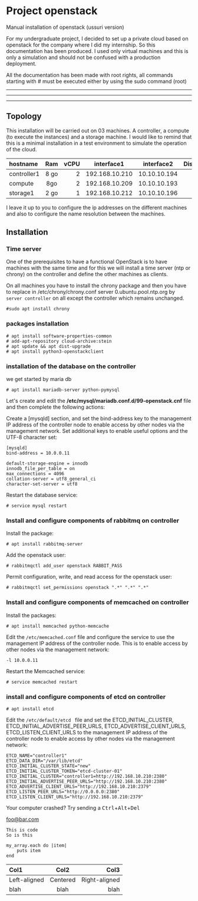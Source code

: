 # Project openstack
Manual installation of openstack (ussuri version)


For my undergraduate project, I decided to set up a private cloud based on openstack for the company where I did my internship. So this documentation has been produced. I used only virtual machines and this is only a simulation and should not be confused with a production deployment. 


All the documentation has been made with root rights, all commands starting with # must be executed either by using the sudo command (root) 

---
- - -
****************
## Topology
This installation will be carried out on 03 machines. A controller, a compute (to execute the instances) and a storage machine. I would like to remind that this is a minimal installation in a test environment to simulate the operation of the cloud.

| hostname     | Ram      | vCPU          | interface1     | interface2   | Disque        |  
| :----------- | :------: | ------------: | -------------  | :---------:  | ------------: |
| controller1  | 8 go     | 2             |  192.168.10.210| 10.10.10.194 | 55            |
| compute      | 8go      | 2             |  192.168.10.209| 10.10.10.193 | 25            |
| storage1     | 2 go     | 1             |  192.168.10.212| 10.10.10.196 | 50            |

I leave it up to you to configure the ip addresses on the different machines and also to configure the name resolution between the machines.  
## Installation 
### Time server 
One of the prerequisites to have a functional OpenStack is to have machines with the same time and for this we will install a time server (ntp or chrony) on the controller and define the other machines as clients. 

On all machines you have to install the chrony package and then you have to replace in /etc/chrony/chrony.conf server 0.ubuntu.pool.ntp.org by ```server controller``` 
on all except the controller which remains unchanged. 

```
#sudo apt install chrony

```
### packages installation 
```
# apt install software-properties-common
# add-apt-repository cloud-archive:stein
# apt update && apt dist-upgrade
# apt install python3-openstackclient
```
### installation of the database on the controller
we get started by maria db 

```
# apt install mariadb-server python-pymysql
```
Let's create and edit the **/etc/mysql/mariadb.conf.d/99-openstack.cnf**  file and then complete the following actions:

Create a [mysqld] section, and set the bind-address key to the management IP address of the controller node to enable access by other nodes via the management network. Set additional keys to enable useful options and the UTF-8 character set:
```
[mysqld]
bind-address = 10.0.0.11

default-storage-engine = innodb
innodb_file_per_table = on
max_connections = 4096
collation-server = utf8_general_ci
character-set-server = utf8
```
Restart the database service:
```
# service mysql restart
```

### Install and configure components of rabbitmq on controller 
Install the package:
```
# apt install rabbitmq-server
```
Add the openstack user:
```
# rabbitmqctl add_user openstack RABBIT_PASS
```
Permit configuration, write, and read access for the openstack user:
```
# rabbitmqctl set_permissions openstack ".*" ".*" ".*"
```

### Install and configure components of memcached on controller 
Install the packages:
```
# apt install memcached python-memcache
```
Edit the ```/etc/memcached.conf```  file and configure the service to use the management IP address of the controller node. This is to enable access by other nodes via the management network:
```
-l 10.0.0.11
 ```
Restart the Memcached service:
```
# service memcached restart
```

### install and configure components of etcd on controller 
```
# apt install etcd
```

Edit the ```/etc/default/etcd ``` file and set the ETCD_INITIAL_CLUSTER, ETCD_INITIAL_ADVERTISE_PEER_URLS, ETCD_ADVERTISE_CLIENT_URLS, ETCD_LISTEN_CLIENT_URLS to the management IP address of the controller node to enable access by other nodes via the management network:

```
ETCD_NAME="controller1"
ETCD_DATA_DIR="/var/lib/etcd"
ETCD_INITIAL_CLUSTER_STATE="new"
ETCD_INITIAL_CLUSTER_TOKEN="etcd-cluster-01"
ETCD_INITIAL_CLUSTER="controller1=http://192.168.10.210:2380"
ETCD_INITIAL_ADVERTISE_PEER_URLS="http://192.168.10.210:2380"
ETCD_ADVERTISE_CLIENT_URLS="http://192.168.10.210:2379"
ETCD_LISTEN_PEER_URLS="http://0.0.0.0:2380"
ETCD_LISTEN_CLIENT_URLS="http://192.168.10.210:2379"
```













Your computer crashed? Try sending a
<kbd>Ctrl</kbd>+<kbd>Alt</kbd>+<kbd>Del</kbd>

<foo@bar.com>

    This is code
    So is this
    
    my_array.each do |item|
        puts item
    end
    
    
| Col1         | Col2     | Col3          |
| :----------- | :------: | ------------: |
| Left-aligned | Centered | Right-aligned |
| blah         | blah     | blah          |



